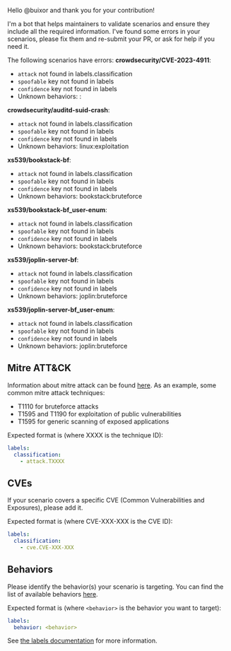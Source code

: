 
Hello @buixor and thank you for your contribution!

I'm a bot that helps maintainers to validate scenarios and ensure they include all the required information.
I've found some errors in your scenarios, please fix them and re-submit your PR, or ask for help if you need it.

The following scenarios have errors:
**crowdsecurity/CVE-2023-4911**:
  - `attack` not found in labels.classification
  - `spoofable` key not found in labels
  - `confidence` key not found in labels
  - Unknown behaviors: :

**crowdsecurity/auditd-suid-crash**:
  - `attack` not found in labels.classification
  - `spoofable` key not found in labels
  - `confidence` key not found in labels
  - Unknown behaviors: linux:exploitation

**xs539/bookstack-bf**:
  - `attack` not found in labels.classification
  - `spoofable` key not found in labels
  - `confidence` key not found in labels
  - Unknown behaviors: bookstack:bruteforce

**xs539/bookstack-bf_user-enum**:
  - `attack` not found in labels.classification
  - `spoofable` key not found in labels
  - `confidence` key not found in labels
  - Unknown behaviors: bookstack:bruteforce

**xs539/joplin-server-bf**:
  - `attack` not found in labels.classification
  - `spoofable` key not found in labels
  - `confidence` key not found in labels
  - Unknown behaviors: joplin:bruteforce

**xs539/joplin-server-bf_user-enum**:
  - `attack` not found in labels.classification
  - `spoofable` key not found in labels
  - `confidence` key not found in labels
  - Unknown behaviors: joplin:bruteforce



## Mitre ATT&CK

Information about mitre attack can be found [here](https://attack.mitre.org/techniques/enterprise/).
As an example, some common mitre attack techniques:
 - T1110 for bruteforce attacks
 - T1595 and T1190 for exploitation of public vulnerabilities
 - T1595 for generic scanning of exposed applications

Expected format is (where XXXX is the technique ID):

```yaml
labels:
  classification:
    - attack.TXXXX
```
 
## CVEs

If your scenario covers a specific CVE (Common Vulnerabilities and Exposures), please add it.

Expected format is (where CVE-XXX-XXX is the CVE ID):

```yaml
labels:
  classification:
    - cve.CVE-XXX-XXX
```

## Behaviors

Please identify the behavior(s) your scenario is targeting. You can find the list of available behaviors [here](https://docs.crowdsec.net/docs/next/cti_api/taxonomy/behaviors).

Expected format is (where `<behavior>` is the behavior you want to target):

```yaml
labels:
  behavior: <behavior>
```

See [the labels documentation](https://docs.crowdsec.net/docs/next/scenarios/format#labels) for more information.

